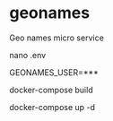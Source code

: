 # geonames
Geo names micro service

nano .env

GEONAMES_USER=***

docker-compose build

docker-compose up -d

